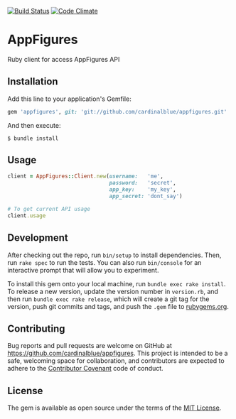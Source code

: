 [![Build Status](https://travis-ci.org/cardinalblue/appfigures.svg?branch=master)](https://travis-ci.org/cardinalblue/appfigures) [![Code Climate](https://codeclimate.com/github/cardinalblue/appfigures/badges/gpa.svg)](https://codeclimate.com/github/cardinalblue/appfigures)

# AppFigures

Ruby client for access AppFigures API

## Installation

Add this line to your application's Gemfile:

```ruby
gem 'appfigures', git: 'git://github.com/cardinalblue/appfigures.git'
```

And then execute:

    $ bundle install

## Usage

```ruby
client = AppFigures::Client.new(username:   'me',
                                password:   'secret',
                                app_key:    'my_key',
                                app_secret: 'dont_say')

# To get current API usage
client.usage
```

## Development

After checking out the repo, run `bin/setup` to install dependencies. Then, run `rake spec` to run the tests. You can also run `bin/console` for an interactive prompt that will allow you to experiment.

To install this gem onto your local machine, run `bundle exec rake install`. To release a new version, update the version number in `version.rb`, and then run `bundle exec rake release`, which will create a git tag for the version, push git commits and tags, and push the `.gem` file to [rubygems.org](https://rubygems.org).

## Contributing

Bug reports and pull requests are welcome on GitHub at https://github.com/cardinalblue/appfigures. This project is intended to be a safe, welcoming space for collaboration, and contributors are expected to adhere to the [Contributor Covenant](http://contributor-covenant.org) code of conduct.


## License

The gem is available as open source under the terms of the [MIT License](http://opensource.org/licenses/MIT).

